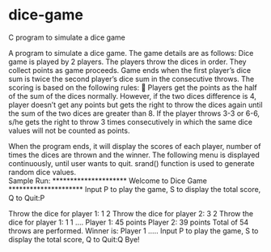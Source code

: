 # dice-game
C program to simulate a dice game

 A program to simulate a dice game. The game details are as follows: Dice game is played by 2 players. The players throw the dices in order. They collect points as game proceeds. Game ends when the first player’s dice sum is twice the second player’s dice sum in the consecutive throws. The scoring is based on the following rules:  Players get the points as the half of the sum of the dices normally. However, if the two dices difference is 4, player doesn’t get any points but gets the right to throw the dices again until the sum of the two dices are greater than 8. If the player throws 3-3 or 6-6, s/he gets the right to throw 3 times consecutively in which the same dice values will not be counted as points.  
 
When the program ends, it will display the scores of each player, number of times the dices are thrown and the winner. 
The following menu is displayed continuously, until user wants to quit. srand() function is used to generate random dice values.  
Sample Run: 
********************* Welcome to Dice Game ********************* 
Input  P to play the game, S to display the total score, Q to Quit:P 
 
Throw the dice for player 1: 1 2 
Throw the dice for player 2: 3 2 
Throw the dice for player 1: 1 1 
…. 
Player 1: 45 points 
Player 2: 39 points 
Total of 54 throws are performed. 
Winner is: Player 1 ….. 
Input  P to play the game, S to display the total score, Q to Quit:Q 
Bye! 
